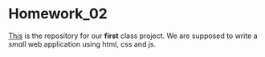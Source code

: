 # Homework_02

[This](https://github.com/jospell/homework_02) is the repository for our __first__ class project.
We are supposed to write a _small_ web application using html, css and js.
